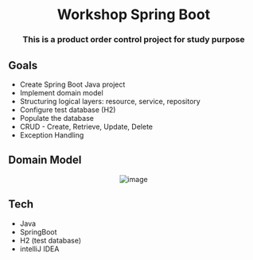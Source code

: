 <h1 align="center">Workshop Spring Boot</h1>

<h3 align="center">This is a product order control project for study purpose</h3>

## Goals
- Create Spring Boot Java project
- Implement domain model
- Structuring logical layers: resource, service, repository
- Configure test database (H2)
- Populate the database
- CRUD - Create, Retrieve, Update, Delete
- Exception Handling

## Domain Model
<div align="center"> 
  
  ![image](https://github.com/vinicius-je/workshop-spring-boot/assets/67986109/96aea3a5-d4b0-475c-8af1-6d2777ce9070)
</div>

## Tech
- Java
- SpringBoot
- H2 (test database)
- intelliJ IDEA
